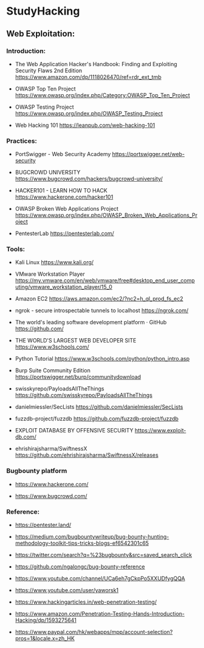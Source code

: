 # StudyHacking

## Web Exploitation:

### Introduction:

* The Web Application Hacker's Handbook: Finding and Exploiting Security Flaws 2nd Edition
https://www.amazon.com/dp/1118026470/ref=rdr_ext_tmb

* OWASP Top Ten Project
https://www.owasp.org/index.php/Category:OWASP_Top_Ten_Project

* OWASP Testing Project
https://www.owasp.org/index.php/OWASP_Testing_Project

* Web Hacking 101
https://leanpub.com/web-hacking-101


### Practices:

* PortSwigger - Web Security Academy
https://portswigger.net/web-security

* BUGCROWD UNIVERSITY
https://www.bugcrowd.com/hackers/bugcrowd-university/

* HACKER101 - LEARN HOW TO HACK
https://www.hackerone.com/hacker101

* OWASP Broken Web Applications Project
https://www.owasp.org/index.php/OWASP_Broken_Web_Applications_Project

* PentesterLab
https://pentesterlab.com/


### Tools:

* Kali Linux
https://www.kali.org/

* VMware Workstation Player
https://my.vmware.com/en/web/vmware/free#desktop_end_user_computing/vmware_workstation_player/15_0

* Amazon EC2
https://aws.amazon.com/ec2/?nc2=h_ql_prod_fs_ec2

* ngrok - secure introspectable tunnels to localhost
https://ngrok.com/

* The world's leading software development platform · GitHub
https://github.com/

* THE WORLD'S LARGEST WEB DEVELOPER SITE
https://www.w3schools.com/

* Python Tutorial
https://www.w3schools.com/python/python_intro.asp

* Burp Suite Community Edition
https://portswigger.net/burp/communitydownload

* swisskyrepo/PayloadsAllTheThings
https://github.com/swisskyrepo/PayloadsAllTheThings

* danielmiessler/SecLists
https://github.com/danielmiessler/SecLists

* fuzzdb-project/fuzzdb
https://github.com/fuzzdb-project/fuzzdb

* EXPLOIT DATABASE BY OFFENSIVE SECURITY
https://www.exploit-db.com/

* ehrishirajsharma/SwiftnessX
https://github.com/ehrishirajsharma/SwiftnessX/releases


### Bugbounty platform
* https://www.hackerone.com/

* https://www.bugcrowd.com/


### Reference:

* https://pentester.land/

* https://medium.com/bugbountywriteup/bug-bounty-hunting-methodology-toolkit-tips-tricks-blogs-ef6542301c65

* https://twitter.com/search?q=%23bugbounty&src=saved_search_click

* https://github.com/ngalongc/bug-bounty-reference

* https://www.youtube.com/channel/UCa6eh7gCkpPo5XXUDfygQQA

* https://www.youtube.com/user/yaworsk1

* https://www.hackingarticles.in/web-penetration-testing/

* https://www.amazon.com/Penetration-Testing-Hands-Introduction-Hacking/dp/1593275641

* https://www.paypal.com/hk/webapps/mpp/account-selection?pros=1&locale.x=zh_HK


